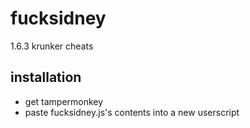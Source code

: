 # fucksidney
1.6.3 krunker cheats

## installation
- get tampermonkey
- paste fucksidney.js's contents into a new userscript
